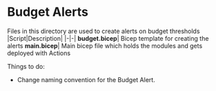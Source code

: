 # Budget Alerts

Files in this directory are used to create alerts on budget thresholds
|Script|Description|
|-|-|
**budget.bicep**| Bicep template for creating the alerts
**main.bicep**| Main bicep file which holds the modules and gets deployed with Actions

Things to do:
- Change naming convention for the Budget Alert.